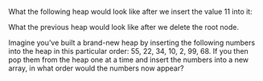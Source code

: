 What the following heap would look like after we insert the value 11 into it:


What the previous heap would look like after we delete the root node.


Imagine you’ve built a brand-new heap by inserting the following numbers into the heap in this particular order: 55, 22, 34, 10, 2, 99, 68. If you then pop them from the heap one at a time and insert the numbers into a new array, in what order would the numbers now appear?
